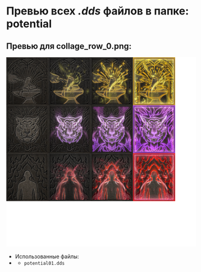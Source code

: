 # Превью всех ***.dds*** файлов в папке: potential
## Превью для collage_row_0.png:
![collage_row_0.png](collage_row_0.png)
- Использованные файлы:
- - ``` potential01.dds ```
